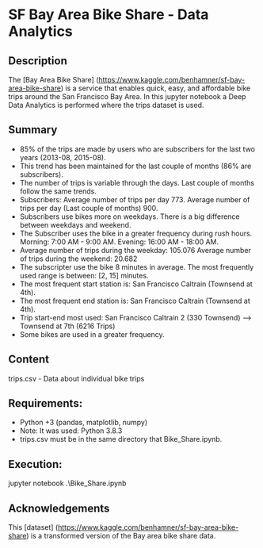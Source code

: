 # SF Bay Area Bike Share - Data Analytics

## Description
The [Bay Area Bike Share] (https://www.kaggle.com/benhamner/sf-bay-area-bike-share) is a service that enables quick, easy, and affordable bike trips around the San Francisco Bay Area. In this jupyter notebook a Deep Data Analytics is performed where the trips dataset is used.

## Summary
- 85% of the trips are made by users who are subscribers for the last two years (2013-08, 2015-08).
- This trend has been maintained for the last couple of months (86% are subscribers).
- The number of trips is variable through the days. Last couple of months follow the same trends.
- Subscribers: Average number of trips per day 773. Average number of trips per day (Last couple of months) 900.
- Subscribers use bikes more on weekdays. There is a big difference between weekdays and weekend.
- The Subscriber uses the bike in a greater frequency during rush hours. Morning: 7:00 AM - 9:00 AM. Evening: 16:00 AM - 18:00 AM.
- Average number of trips during the weekday: 105.076 Average number of trips during the weekend: 20.682
- The subscripter use the bike 8 minutes in average. The most frequently used range is between: [2, 15] minutes.
- The most frequent start station is: San Francisco Caltrain (Townsend at 4th).
- The most frequent end station is: San Francisco Caltrain (Townsend at 4th).
- Trip start-end most used: San Francisco Caltrain 2 (330 Townsend) --> Townsend at 7th (6216 Trips)
- Some bikes are used in a greater frequency.

## Content
trips.csv - Data about individual bike trips

## Requirements:
- Python +3 (pandas, matplotlib, numpy)
- Note: It was used: Python 3.8.3 
- trips.csv must be in the same directory that Bike_Share.ipynb.

## Execution:
jupyter notebook .\Bike_Share.ipynb

## Acknowledgements
This [dataset] (https://www.kaggle.com/benhamner/sf-bay-area-bike-share) is a transformed version of the Bay area bike share data.
